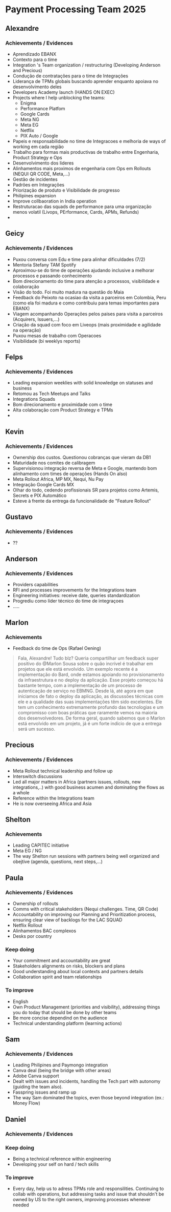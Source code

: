 # Payment Processing Team 2025

## Alexandre
### Achievements / Evidences 
- Aprendizado EBANX
- Contexto para o time
- Integration 's Team organization / restructuring (Developing Anderson and Precious)
- Condução de contratações para o time de Integrações   
- Liderança de TPMs globais buscando aprender enquanto apoiava no desenvolvimento deles
- Developers Academy launch (HANDS ON EXEC)
- Projects where I help unblocking the teams:
  - Enigma
  - Performance Platfom 
  - Google Cards
  - Meta NG
  - Meta EG
  - Netflix
  - PIX Auto / Google
- Papeis e responsabilidade no time de Integracoes e melhoria de ways of working em cada região
- Trabalho para formas mais productivas de trabalho entre Engenharia, Product Strategy e Ops
- Desenvolvimento dos lideres
- Alinhamentos mais proximos de engenharia com Ops em Rollouts (NEQUI QR CODE, Meta,...)
- Gestão de incidentes
- Padrões em Integrações
- Priorização de produto e Visibilidade de progresso
- Philipines expansion
- Improve collbaoration in India operation
- Restruturacao das squads de performance para uma organização menos volatil  (Livops, PErformance, Cards, APMs, Refunds)
- 


<!------------------------------------------------------------------------------------------------>
## Geicy
### Achievements / Evidences
- Puxou conversa com Edu e time para alinhar dificuldades (7/2)
- Mentoria Stefany TAM Spotify
- Aproximou-se do time de operações ajudando inclusive a melhorar processos e passando conhecimento
- Bom direcionamento do time para atenção a processos, visibilidade e colaboração
- Visão do todo. Foi muito madura na questão do Maia
- Feedback do Peixoto na ocasiao da visita a parceiros em Colombia, Peru (como ela foi madura e como contribuiu para temas importantes para EBANX)
- Viagem acompanhando Operações pelos paises para visita a parceiros (Acquirers, Issuers,...)
- Criação da squad com foco em Liveops (mais proximidade e agilidade na operação)
- Puxou mesas de trabalho com Operacoes
- Visibilidade (bi weeklys reports)

<!------------------------------------------------------------------------------------------------>
## Felps
### Achievements / Evidences
- Leading expansion weeklies with solid knowledge on statuses and business
- Retomou as Tech Meetups and Talks
- Integrations Squads
- Bom direcionamento e proximidade com o time
- Alta colaboração com Product Strategy e TPMs
- 
<!------------------------------------------------------------------------------------------------>
## Kevin
### Achievements / Evidences
- Ownership dos custos. Questionou cobranças que vieram da DB1
- Maturidade nos comites de calibragem
- Supervisionou integração reversa de Meta e Google, mantendo bom alinhamento com times de operações (Hands On also)
- Meta Rollout Africa, MP MX, Nequi, Nu Pay
- Integração Google Cards MX
- Olhar do todo, cedendo profissionais SR para projetos como Artemis, Secrets e PIX Automático
- Esteve à frente da entrega da funcionalidade de "Feature Rollout"
  
<!------------------------------------------------------------------------------------------------>
## Gustavo
### Achievements / Evidences
- ?? 

<!------------------------------------------------------------------------------------------------>
## Anderson
### Achievements / Evidences
- Providers capabilities
- RFI and processes improvements for the Integrations team
- Engineering initiatives: receive date, queries standardization
- Progrediu como líder técnico do time de integraçoes
- .....
  
<!------------------------------------------------------------------------------------------------>
## Marlon
### Achievements
- Feedback do time de Ops (Rafael Oening)
> Fala, Alexandre! Tudo blz? Queria compartilhar um feedback super positivo do @Marlon Sousa
> sobre o quão incrível é trabalhar em projetos que ele está envolvido. Um exemplo recente é a implementação do Bard, onde estamos apoiando no provisionamento da infraestrutura e no deploy da
> aplicação. Esse projeto começou há bastante tempo, com a implementação de um processo de autenticação de serviço no EBMNG. Desde lá, até agora em que iniciamos de fato o deploy da aplicação, as
> discussões técnicas com ele e a qualidade das suas implementações têm sido excelentes. Ele tem um conhecimento extremamente profundo das tecnologias e um compromisso com boas práticas que
> raramente vemos na maioria dos desenvolvedores. De forma geral, quando sabemos que o Marlon está envolvido em um projeto, já é um forte indício de que a entrega será um sucesso.

<!------------------------------------------------------------------------------------------------>
## Precious
### Achievements / Evidences
- Meta Rollout technical leadership and follow up
- Interswitch discussions
- Led all major matters in Africa (partners issues, rollouts, new integrations,..) with good business acumen and dominating the flows as a whole
- Reference within the Integrations team
- He is now overseeing Africa and Asia

<!------------------------------------------------------------------------------------------------>
## Shelton
### Achievements
- Leading CAPITEC initiative
- Meta EG / NG
- The way Shelton run sessions with partners being well organized and obejtive (agenda, questions, next steps,...)


<!------------------------------------------------------------------------------------------------>
## Paula
### Achievements / Evidences
- Ownership of rollouts
- Comms with critical stakeholders (Nequi challenges. Time, QR Code)
- Accountability on improving our Planning and Prioritization process, ensuring clear view of backlogs for the LAC SQUAD
- Netflix Rollout
- Alinhamentos BAC complexos
- Desks por country
  
### Keep doing
- Your commitment and accountability are great
- Stakeholders alignments on risks, blockers and plans
- Good understanding about local contexts and partners details
- Collaboration spirit and team relationships

### To improve
- English
- Own Product Management (priorities and visibility), addressing things you do today that should be done by other teams
- Be more concise dependind on the audience
- Technical understanding platform (learning actions)
  

<!------------------------------------------------------------------------------------------------>
## Sam
### Achievements / Evidences
- Leading Philipines and Paymongo integration
- Canva deal (being the bridge with other areas)
- Adobe Canva support
- Dealt with issues and incidents, handling the Tech part with autonomy (guiding the team also).
- Fasspring issues and ramp up
- The way Sam dominated the topics, even those beyond integration (ex.: Money Flow)

<!------------------------------------------------------------------------------------------------>
## Daniel
### Achievements / Evidences
### Keep doing
- Being a technical reference within engineering
- Developing your self on hard / tech skills
  
### To improve
- Every day, help us to adress TPMs role and responsilities. Continuing to collab with operations, but addressing tasks and issue that shouldn't be owned by US to the right owners, improving processes whenever needed
